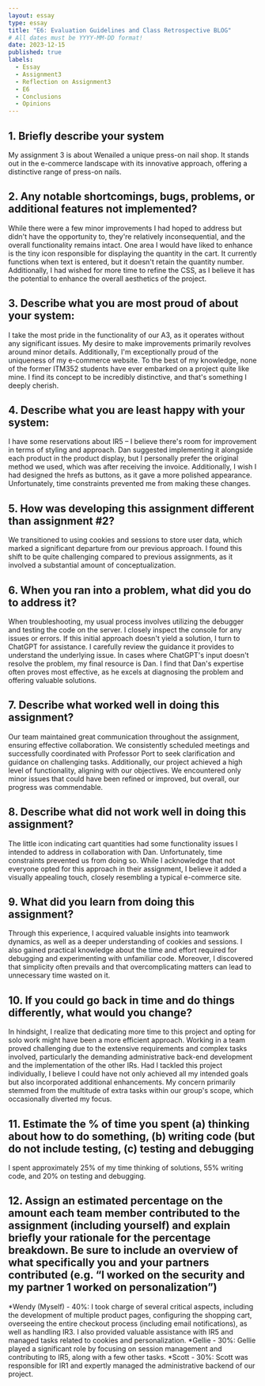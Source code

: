 ```yaml
---
layout: essay
type: essay
title: "E6: Evaluation Guidelines and Class Retrospective BLOG"
# All dates must be YYYY-MM-DD format!
date: 2023-12-15
published: true
labels:
  - Essay
  - Assignment3
  - Reflection on Assignment3
  - E6
  - Conclusions
  - Opinions 
---
```


## 1. Briefly describe your system

My assignment 3 is about Wenailed a unique press-on nail shop. It stands out in the e-commerce landscape with its innovative approach, offering a distinctive range of press-on nails.

## 2. Any notable shortcomings, bugs, problems, or additional features not implemented?

While there were a few minor improvements I had hoped to address but didn't have the opportunity to, they're relatively inconsequential, and the overall functionality remains intact. One area I would have liked to enhance is the tiny icon responsible for displaying the quantity in the cart. It currently functions when text is entered, but it doesn't retain the quantity number. Additionally, I had wished for more time to refine the CSS, as I believe it has the potential to enhance the overall aesthetics of the project.

## 3. Describe what you are most proud of about your system:

I take the most pride in the functionality of our A3, as it operates without any significant issues. My desire to make improvements primarily revolves around minor details. Additionally, I'm exceptionally proud of the uniqueness of my e-commerce website. To the best of my knowledge, none of the former ITM352 students have ever embarked on a project quite like mine. I find its concept to be incredibly distinctive, and that's something I deeply cherish.

## 4. Describe what you are least happy with your system:

I have some reservations about IR5 – I believe there's room for improvement in terms of styling and approach. Dan suggested implementing it alongside each product in the product display, but I personally prefer the original method we used, which was after receiving the invoice. Additionally, I wish I had designed the hrefs as buttons, as it gave a more polished appearance. Unfortunately, time constraints prevented me from making these changes.

## 5. How was developing this assignment different than assignment #2?

We transitioned to using cookies and sessions to store user data, which marked a significant departure from our previous approach. I found this shift to be quite challenging compared to previous assignments, as it involved a substantial amount of conceptualization.

## 6. When you ran into a problem, what did you do to address it?

When troubleshooting, my usual process involves utilizing the debugger and testing the code on the server. I closely inspect the console for any issues or errors. If this initial approach doesn't yield a solution, I turn to ChatGPT for assistance. I carefully review the guidance it provides to understand the underlying issue. In cases where ChatGPT's input doesn't resolve the problem, my final resource is Dan. I find that Dan's expertise often proves most effective, as he excels at diagnosing the problem and offering valuable solutions.

## 7. Describe what worked well in doing this assignment?

Our team maintained great communication throughout the assignment, ensuring effective collaboration. We consistently scheduled meetings and successfully coordinated with Professor Port to seek clarification and guidance on challenging tasks. Additionally, our project achieved a high level of functionality, aligning with our objectives. We encountered only minor issues that could have been refined or improved, but overall, our progress was commendable.

## 8. Describe what did not work well in doing this assignment?

The little icon indicating cart quantities had some functionality issues I intended to address in collaboration with Dan. Unfortunately, time constraints prevented us from doing so. While I acknowledge that not everyone opted for this approach in their assignment, I believe it added a visually appealing touch, closely resembling a typical e-commerce site.

## 9. What did you learn from doing this assignment?

Through this experience, I acquired valuable insights into teamwork dynamics, as well as a deeper understanding of cookies and sessions. I also gained practical knowledge about the time and effort required for debugging and experimenting with unfamiliar code. Moreover, I discovered that simplicity often prevails and that overcomplicating matters can lead to unnecessary time wasted on it.

## 10. If you could go back in time and do things differently, what would you change?

In hindsight, I realize that dedicating more time to this project and opting for solo work might have been a more efficient approach. Working in a team proved challenging due to the extensive requirements and complex tasks involved, particularly the demanding administrative back-end development and the implementation of the other IRs. Had I tackled this project individually, I believe I could have not only achieved all my intended goals but also incorporated additional enhancements. My concern primarily stemmed from the multitude of extra tasks within our group's scope, which occasionally diverted my focus.

## 11. Estimate the % of time you spent (a) thinking about how to do something, (b) writing code (but do not include testing, (c) testing and debugging

I spent approximately 25% of my time thinking of solutions, 55% writing code, and 20% on testing and debugging.

## 12. Assign an estimated percentage on the amount each team member contributed to the assignment (including yourself) and explain briefly your rationale for the percentage breakdown. Be sure to include an overview of what specifically you and your partners contributed (e.g. “I worked on the security and my partner 1 worked on personalization”)

*Wendy (Myself) - 40%: I took charge of several critical aspects, including the development of multiple product pages, configuring the shopping cart, overseeing the entire checkout process (including email notifications), as well as handling IR3. I also provided valuable assistance with IR5 and managed tasks related to cookies and personalization.
*Gellie - 30%: Gellie played a significant role by focusing on session management and contributing to IR5, along with a few other tasks.
*Scott - 30%: Scott was responsible for IR1 and expertly managed the administrative backend of our project.

